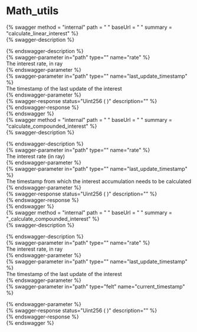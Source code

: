 
Math_utils
==========
  
{% swagger method = "internal" path = " " baseUrl = " " summary = "calculate_linear_interest" %}  
{% swagger-description %}  
  
{% endswagger-description %}  
{% swagger-parameter in="path" type="" name="rate" %}  
The interest rate, in ray  
{% endswagger-parameter %}  
{% swagger-parameter in="path" type="" name="last_update_timestamp" %}  
The timestamp of the last update of the interest  
{% endswagger-parameter %}  
{% swagger-response status="Uint256 (  )" description="" %}  
{% endswagger-response %}  
{% endswagger %}  
{% swagger method = "internal" path = " " baseUrl = " " summary = "calculate_compounded_interest" %}  
{% swagger-description %}  
  
{% endswagger-description %}  
{% swagger-parameter in="path" type="" name="rate" %}  
The interest rate (in ray)  
{% endswagger-parameter %}  
{% swagger-parameter in="path" type="" name="last_update_timestamp" %}  
The timestamp from which the interest accumulation needs to be calculated  
{% endswagger-parameter %}  
{% swagger-response status="Uint256 (  )" description="" %}  
{% endswagger-response %}  
{% endswagger %}  
{% swagger method = "internal" path = " " baseUrl = " " summary = "_calculate_compounded_interest" %}  
{% swagger-description %}  
  
{% endswagger-description %}  
{% swagger-parameter in="path" type="" name="rate" %}  
The interest rate, in ray  
{% endswagger-parameter %}  
{% swagger-parameter in="path" type="" name="last_update_timestamp" %}  
The timestamp of the last update of the interest  
{% endswagger-parameter %}  
{% swagger-parameter in="path" type="felt" name="current_timestamp" %}  
  
{% endswagger-parameter %}  
{% swagger-response status="Uint256 (  )" description="" %}  
{% endswagger-response %}  
{% endswagger %}